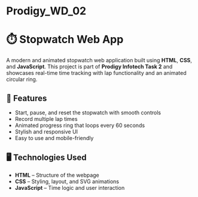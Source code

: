 # Prodigy_WD_02

# ⏱️ Stopwatch Web App

A modern and animated stopwatch web application built using **HTML**, **CSS**, and **JavaScript**. This project is part of **Prodigy Infotech Task 2** and showcases real-time time tracking with lap functionality and an animated circular ring.   

## 🔧 Features

- Start, pause, and reset the stopwatch with smooth controls
- Record multiple lap times
- Animated progress ring that loops every 60 seconds
- Stylish and responsive UI
- Easy to use and mobile-friendly

## 🖥️ Technologies Used

- **HTML** – Structure of the webpage
- **CSS** – Styling, layout, and SVG animations
- **JavaScript** – Time logic and user interaction   

